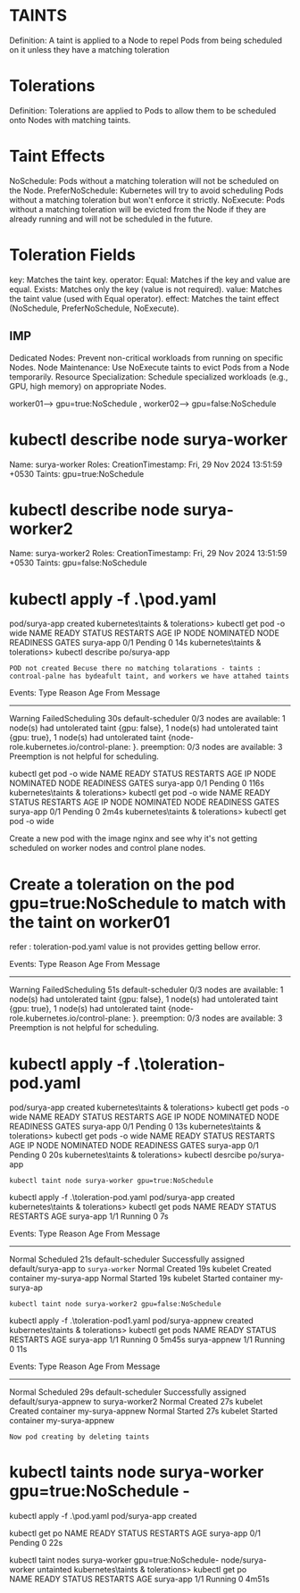 
# TAINTS

Definition: A taint is applied to a Node to repel Pods from being scheduled on it unless they have a matching toleration



# Tolerations

Definition: Tolerations are applied to Pods to allow them to be scheduled onto Nodes with matching taints.

# Taint Effects
NoSchedule: Pods without a matching toleration will not be scheduled on the Node.
PreferNoSchedule: Kubernetes will try to avoid scheduling Pods without a matching toleration but won't enforce it strictly.
NoExecute: Pods without a matching toleration will be evicted from the Node if they are already running and will not be scheduled in the future.
# Toleration Fields

key: Matches the taint key.
operator:
Equal: Matches if the key and value are equal.
Exists: Matches only the key (value is not required).
value: Matches the taint value (used with Equal operator).
effect: Matches the taint effect (NoSchedule, PreferNoSchedule, NoExecute).

## IMP ##

Dedicated Nodes: Prevent non-critical workloads from running on specific Nodes.
Node Maintenance: Use NoExecute taints to evict Pods from a Node temporarily.
Resource Specialization: Schedule specialized workloads (e.g., GPU, high memory) on appropriate Nodes.


worker01--> gpu=true:NoSchedule , worker02--> gpu=false:NoSchedule


# kubectl describe node surya-worker       
Name:               surya-worker
Roles:              <none>
CreationTimestamp:  Fri, 29 Nov 2024 13:51:59 +0530
Taints:             gpu=true:NoSchedule

# kubectl describe node surya-worker2
Name:               surya-worker2
Roles:              <none>
CreationTimestamp:  Fri, 29 Nov 2024 13:51:59 +0530
Taints:             gpu=false:NoSchedule

# kubectl apply -f .\pod.yaml
pod/surya-app created
kubernetes\taints & tolerations> kubectl get pod -o wide
NAME        READY   STATUS    RESTARTS   AGE   IP       NODE     NOMINATED NODE   READINESS GATES
surya-app   0/1     Pending   0          14s   <none>   <none>   <none>           <none>
kubernetes\taints & tolerations> kubectl describe po/surya-app

`POD not created Becuse there no matching tolarations - taints : controal-palne has bydeafult taint, and workers we have attahed taints `

Events:
  Type     Reason            Age   From               Message
  ----     ------            ----  ----               -------
  Warning  FailedScheduling  30s   default-scheduler  0/3 nodes are available: 1 node(s) had untolerated taint {gpu: false}, 1 node(s) had untolerated taint {gpu: true}, 1 node(s) had untolerated taint {node-role.kubernetes.io/control-plane: }. preemption: 0/3 nodes are available: 3 Preemption is not helpful for scheduling.     

 kubectl get pod -o wide
NAME        READY   STATUS    RESTARTS   AGE    IP       NODE     NOMINATED NODE   READINESS GATES
surya-app   0/1     Pending   0          116s   <none>   <none>   <none>           <none>
kubernetes\taints & tolerations> kubectl get pod -o wide
NAME        READY   STATUS    RESTARTS   AGE    IP       NODE     NOMINATED NODE   READINESS GATES
surya-app   0/1     Pending   0          2m4s   <none>   <none>   <none>           <none>
kubernetes\taints & tolerations> kubectl get pod -o wide


Create a new pod with the image nginx and see why it's not getting scheduled on worker nodes and control plane nodes.

# Create a toleration on the pod gpu=true:NoSchedule to match with the taint on worker01

refer : toleration-pod.yaml value is not provides getting bellow error.


Events:
  Type     Reason            Age   From               Message
  ----     ------            ----  ----               -------
  Warning  FailedScheduling  51s   default-scheduler  0/3 nodes are available: 1 node(s) had untolerated taint {gpu: false}, 1 node(s) had untolerated taint {gpu: true}, 1 node(s) had untolerated taint {node-role.kubernetes.io/control-plane: }. preemption: 0/3 nodes are available: 3 Preemption is not helpful for scheduling.   


# kubectl apply -f .\toleration-pod.yaml

pod/surya-app created
kubernetes\taints & tolerations> kubectl get pods -o wide
NAME        READY   STATUS    RESTARTS   AGE   IP       NODE     NOMINATED NODE   READINESS GATES
surya-app   0/1     Pending   0          13s   <none>   <none>   <none>           <none>
kubernetes\taints & tolerations> kubectl get pods -o wide
NAME        READY   STATUS    RESTARTS   AGE   IP       NODE     NOMINATED NODE   READINESS GATES
surya-app   0/1     Pending   0          20s   <none>   <none>   <none>           <none>
kubernetes\taints & tolerations> kubectl desrcibe po/surya-app

`kubectl taint node surya-worker gpu=true:NoSchedule `  

kubectl apply -f .\toleration-pod.yaml
pod/surya-app created
   kubernetes\taints & tolerations> kubectl get pods
NAME        READY   STATUS    RESTARTS   AGE
surya-app   1/1     Running   0          7s


Events:
  Type    Reason     Age   From               Message
  ----    ------     ----  ----               -------
  Normal  Scheduled  21s   default-scheduler  Successfully assigned default/surya-app to `surya-worker`
  Normal  Created    19s   kubelet            Created container my-surya-app
  Normal  Started    19s   kubelet            Started container my-surya-ap

`kubectl taint node surya-worker2 gpu=false:NoSchedule `    

kubectl apply -f .\toleration-pod1.yaml
pod/surya-appnew created
kubernetes\taints & tolerations> kubectl get pods
NAME           READY   STATUS    RESTARTS   AGE
surya-app      1/1     Running   0          5m45s
surya-appnew   1/1     Running   0          11s



Events:
  Type    Reason     Age   From               Message
  ----    ------     ----  ----               -------
  Normal  Scheduled  29s   default-scheduler  Successfully assigned default/surya-appnew to surya-worker2
  Normal  Created    27s   kubelet            Created container my-surya-appnew
  Normal  Started    27s   kubelet            Started container my-surya-appnew

`Now pod creating by deleting taints`

# kubectl taints node surya-worker gpu=true:NoSchedule -

kubectl apply -f .\pod.yaml
pod/surya-app created

kubectl get po
NAME        READY   STATUS    RESTARTS   AGE
surya-app   0/1     Pending   0          22s

kubectl taint nodes surya-worker gpu=true:NoSchedule-
node/surya-worker untainted
kubernetes\taints & tolerations> kubectl get po                                       
NAME        READY   STATUS    RESTARTS   AGE
surya-app   1/1     Running   0          4m51s
